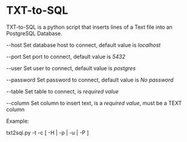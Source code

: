 # TXT-to-SQL

TXT-to-SQL is a python script that inserts lines of a Text file into an PostgreSQL Database.

--host Set database host to connect, default value is *localhost*

--port Set port to connect, default value is *5432*

--user Set user to connect, default value is *postgres*

--password Set password to connect, default value is *No password*

--table Set table to connect, is *required value*

--column Set column to insert text, is a *required value*, must be a TEXT column

Example:

txt2sql.py -t <table> -c <column> [ -H <host> | -p <port> | -u <user> | -P <password> ] 


